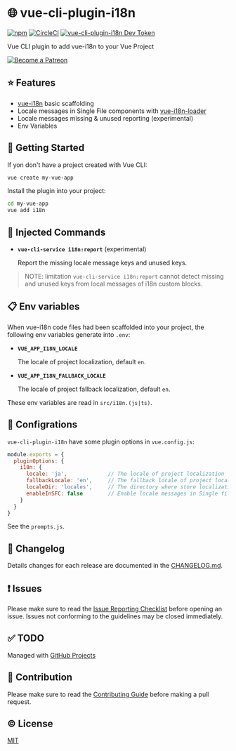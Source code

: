 # :globe_with_meridians: vue-cli-plugin-i18n

[![npm](https://img.shields.io/npm/v/vue-cli-plugin-i18n.svg)](https://www.npmjs.com/package/vue-cli-plugin-i18n)
[![CircleCI](https://circleci.com/gh/kazupon/vue-cli-plugin-i18n.svg?style=svg)](https://circleci.com/gh/kazupon/vue-cli-plugin-i18n)
[![vue-cli-plugin-i18n Dev Token](https://badge.devtoken.rocks/vue-cli-plugin-i18n)](https://devtoken.rocks/package/vue-cli-plugin-i18n)

Vue CLI plugin to add vue-i18n to your Vue Project

<a href="https://www.patreon.com/kazupon" target="_blank">
  <img src="https://c5.patreon.com/external/logo/become_a_patron_button.png" alt="Become a Patreon">
</a>

## :star: Features
- [vue-i18n](https://github.com/kazupon/vue-i18n) basic scaffolding
- Locale messages in Single File components with [vue-i18n-loader](https://github.com/kazupon/vue-i18n-loader)
- Locale messages missing & unused reporting (experimental)
- Env Variables

## :rocket: Getting Started
If yon don't have a project created with Vue CLI:

```sh
vue create my-vue-app
```

Install the plugin into your project:

```sh
cd my-vue-app
vue add i18n
```

## :hammer: Injected Commands
- **`vue-cli-service i18n:report`** (experimental)

  Report the missing locale message keys and unused keys.

> NOTE: limitation
> `vue-cli-service i18n:report` cannot detect missing and unused keys from local messages of i18n custom blocks.

## :clipboard: Env variables
When vue-i18n code files had been scaffolded into your project, the following env variables generate into `.env`:

- **`VUE_APP_I18N_LOCALE`**

  The locale of project localization, default `en`.

- **`VUE_APP_I18N_FALLBACK_LOCALE`**

  The locale of project fallback localization, default `en`.

These env variables are read in `src/i18n.(js|ts)`.

## :wrench: Configrations

`vue-cli-plugin-i18n` have some plugin options in `vue.config.js`:

```js
module.exports = {
  pluginOptions: {
    i18n: {
      locale: 'ja',             // The locale of project localization
      fallbackLocale: 'en',     // The fallback locale of project localization
      localeDir: 'locales',     // The directory where store localization messages of project
      enableInSFC: false        // Enable locale messages in Single file components
    }
  }
}
```

See the `prompts.js`.

## :scroll: Changelog
Details changes for each release are documented in the [CHANGELOG.md](https://github.com/kazupon/vue-cli-plugin-i18n/blob/dev/CHANGELOG.md).


## :exclamation: Issues
Please make sure to read the [Issue Reporting Checklist](https://github.com/kazupon/vue-cli-plugin-i18n/blob/dev/.github/CONTRIBUTING.md#issue-reporting-guidelines) before opening an issue. Issues not conforming to the guidelines may be closed immediately.


## :white_check_mark: TODO
Managed with [GitHub Projects](https://github.com/kazupon/vue-cli-plugin-i18n/projects/1)

## :muscle: Contribution
Please make sure to read the [Contributing Guide](https://github.com/kazupon/vue-cli-plugin-i18n/blob/dev/.github/CONTRIBUTING.md) before making a pull request.


## :copyright: License

[MIT](http://opensource.org/licenses/MIT)
